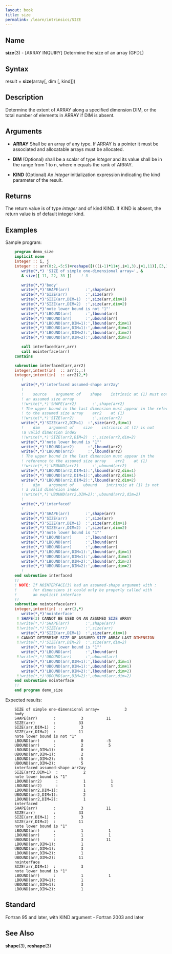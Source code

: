 ```yaml
---
layout: book
title: size
permalink: /learn/intrinsics/SIZE
---
```

## __Name__

__size__(3) - \[ARRAY INQUIRY\] Determine the size of an array
(GFDL)

## __Syntax__

result = __size__(array\[, dim \[, kind\]\])

## __Description__

Determine the extent of ARRAY along a specified dimension DIM, or the
total number of elements in ARRAY if DIM is absent.

## __Arguments__

  - __ARRAY__
    Shall be an array of any type. If ARRAY is a pointer it must be
    associated and allocatable arrays must be allocated.

  - __DIM__
    (Optional) shall be a scalar of type _integer_ and its value shall be
    in the range from 1 to n, where n equals the rank of ARRAY.

  - __KIND__
    (Optional) An _integer_ initialization expression indicating the kind
    parameter of the result.

## __Returns__

The return value is of type _integer_ and of kind KIND. If KIND is absent,
the return value is of default integer kind.

## __Examples__

Sample program:

```fortran
    program demo_size
    implicit none
    integer :: i, j
    integer :: arr(0:2,-5:5)=reshape([(((i-1)*11+j,i=1,3),j=1,11)],[3,11])
       write(*,*) 'SIZE of simple one-dimensional array=', &
       & size([ 11, 22, 33 ])    ! 3

       write(*,*)'body'
       write(*,*)'SHAPE(arr)       :',shape(arr)
       write(*,*)'SIZE(arr)        :',size(arr)
       write(*,*)'SIZE(arr,DIM=1)  :',size(arr,dim=1)
       write(*,*)'SIZE(arr,DIM=2)  :',size(arr,dim=2)
       write(*,*)'note lower bound is not "1"'
       write(*,*)'LBOUND(arr)      :',lbound(arr)
       write(*,*)'UBOUND(arr)      :',ubound(arr)
       write(*,*)'LBOUND(arr,DIM=1):',lbound(arr,dim=1)
       write(*,*)'UBOUND(arr,DIM=1):',ubound(arr,dim=1)
       write(*,*)'LBOUND(arr,DIM=2):',lbound(arr,dim=2)
       write(*,*)'UBOUND(arr,DIM=2):',ubound(arr,dim=2)

       call interfaced(arr,arr)
       call nointerface(arr)
    contains

    subroutine interfaced(arr,arr2)
    integer,intent(in)  :: arr(:,:)
    integer,intent(in)  :: arr2(2,*)
       !
       write(*,*)'interfaced assumed-shape arr2ay'
       !
       !    source    argument of    shape    intrinsic at (1) must not be
       ! an assumed size array
       !!write(*,*)'SHAPE(arr2)       :',shape(arr2)
       ! The upper bound in the last dimension must appear in the reference
       ! to the assumed size array    arr2    at (1)
       !!write(*,*)'SIZE(arr2)        :',size(arr2)
       write(*,*)'SIZE(arr2,DIM=1)  :',size(arr2,dim=1)
       !    dim    argument of    size    intrinsic at (1) is not
       !a valid dimension index
       !!write(*,*)'SIZE(arr2,DIM=2)  :',size(arr2,dim=2)
       write(*,*)'note lower bound is "1"'
       write(*,*)'LBOUND(arr2)      :',lbound(arr2)
       write(*,*)'LBOUND(arr2)      :',lbound(arr2)
       ! The upper bound in the last dimension must appear in the
       ! reference to the assumed size array    arr2    at (1)
       !!write(*,*)'UBOUND(arr2)      :',ubound(arr2)
       write(*,*)'LBOUND(arr2,DIM=1):',lbound(arr2,dim=1)
       write(*,*)'UBOUND(arr2,DIM=1):',ubound(arr2,dim=1)
       write(*,*)'LBOUND(arr2,DIM=2):',lbound(arr2,dim=2)
       !    dim    argument of    ubound    intrinsic at (1) is not
       ! a valid dimension index
       !!write(*,*)'UBOUND(arr2,DIM=2):',ubound(arr2,dim=2)
       !
       write(*,*)'interfaced'
       !
       write(*,*)'SHAPE(arr)       :',shape(arr)
       write(*,*)'SIZE(arr)        :',size(arr)
       write(*,*)'SIZE(arr,DIM=1)  :',size(arr,dim=1)
       write(*,*)'SIZE(arr,DIM=2)  :',size(arr,dim=2)
       write(*,*)'note lower bound is "1"'
       write(*,*)'LBOUND(arr)      :',lbound(arr)
       write(*,*)'LBOUND(arr)      :',lbound(arr)
       write(*,*)'UBOUND(arr)      :',ubound(arr)
       write(*,*)'LBOUND(arr,DIM=1):',lbound(arr,dim=1)
       write(*,*)'UBOUND(arr,DIM=1):',ubound(arr,dim=1)
       write(*,*)'LBOUND(arr,DIM=2):',lbound(arr,dim=2)
       write(*,*)'UBOUND(arr,DIM=2):',ubound(arr,dim=2)
       !
    end subroutine interfaced
    !!
    ! NOTE: If NOINTERFACE(3) had an assumed-shape argument with :
    !       for dimensions it could only be properly called with
    !       an explicit interface
    !!
    subroutine nointerface(arr)
    integer,intent(in) :: arr(3,*)
       write(*,*)'nointerface'
     ! SHAPE(3) CANNOT BE USED ON AN ASSUMED SIZE ARRAY
     !!write(*,*)'SHAPE(arr)       :',shape(arr)
     !!write(*,*)'SIZE(arr)        :',size(arr)
       write(*,*)'SIZE(arr,DIM=1)  :',size(arr,dim=1)
     ! CANNOT DETERMINE SIZE OF ASSUMED SIZE ARRAY LAST DIMENSION
     !!write(*,*)'SIZE(arr,DIM=2)  :',size(arr,dim=2)
       write(*,*)'note lower bound is "1"'
       write(*,*)'LBOUND(arr)      :',lbound(arr)
     !!write(*,*)'UBOUND(arr)      :',ubound(arr)
       write(*,*)'LBOUND(arr,DIM=1):',lbound(arr,dim=1)
       write(*,*)'UBOUND(arr,DIM=1):',ubound(arr,dim=1)
       write(*,*)'LBOUND(arr,DIM=2):',lbound(arr,dim=2)
     !!write(*,*)'UBOUND(arr,DIM=2):',ubound(arr,dim=2)
    end subroutine nointerface
    !!
    end program demo_size

```

Expected results:

```
    SIZE of simple one-dimensional array=           3
    body
    SHAPE(arr)       :           3          11
    SIZE(arr)        :          33
    SIZE(arr,DIM=1)  :           3
    SIZE(arr,DIM=2)  :          11
    note lower bound is not "1"
    LBOUND(arr)      :           0          -5
    UBOUND(arr)      :           2           5
    LBOUND(arr,DIM=1):           0
    UBOUND(arr,DIM=1):           2
    LBOUND(arr,DIM=2):          -5
    UBOUND(arr,DIM=2):           5
    interfaced assumed-shape arr2ay
    SIZE(arr2,DIM=1)  :           2
    note lower bound is "1"
    LBOUND(arr2)      :           1           1
    LBOUND(arr2)      :           1           1
    LBOUND(arr2,DIM=1):           1
    UBOUND(arr2,DIM=1):           2
    LBOUND(arr2,DIM=2):           1
    interfaced
    SHAPE(arr)       :           3          11
    SIZE(arr)        :          33
    SIZE(arr,DIM=1)  :           3
    SIZE(arr,DIM=2)  :          11
    note lower bound is "1"
    LBOUND(arr)      :           1           1
    LBOUND(arr)      :           1           1
    UBOUND(arr)      :           3          11
    LBOUND(arr,DIM=1):           1
    UBOUND(arr,DIM=1):           3
    LBOUND(arr,DIM=2):           1
    UBOUND(arr,DIM=2):          11
    nointerface
    SIZE(arr,DIM=1)  :           3
    note lower bound is "1"
    LBOUND(arr)      :           1           1
    LBOUND(arr,DIM=1):           1
    UBOUND(arr,DIM=1):           3
    LBOUND(arr,DIM=2):           1
```

## __Standard__

Fortran 95 and later, with KIND argument - Fortran 2003 and later

## __See Also__

__shape__(3), __reshape__(3)
